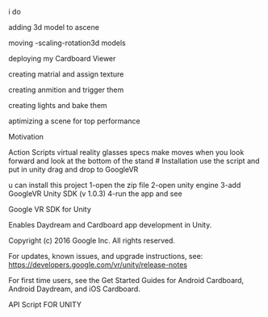 i do

adding 3d model to ascene

moving -scaling-rotation3d models

deploying my Cardboard Viewer

creating matrial and assign texture

creating anmition and trigger them

creating lights and bake them

aptimizing a scene for top performance


Motivation

Action Scripts virtual reality glasses specs make moves when you look forward and look at the bottom of the stand # Installation use the script and put in unity drag and drop to GoogleVR

u can install this project 1-open the zip file 2-open unity engine 3-add GoogleVR Unity SDK (v 1.0.3) 4-run the app and see

Google VR SDK for Unity

Enables Daydream and Cardboard app development in Unity.

Copyright (c) 2016 Google Inc. All rights reserved.

For updates, known issues, and upgrade instructions, see: https://developers.google.com/vr/unity/release-notes

For first time users, see the Get Started Guides for Android Cardboard, Android Daydream, and iOS Cardboard.

API Script FOR UNITY